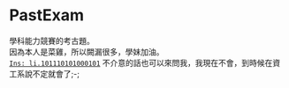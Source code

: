 # PastExam
學科能力競賽的考古題。  
因為本人是菜雞，所以闕漏很多，學妹加油。  
[`Ins: li.101110101000101`](https://www.instagram.com/li.101110101000101/)
不介意的話也可以來問我，我現在不會，到時候在資工系說不定就會了;-;
